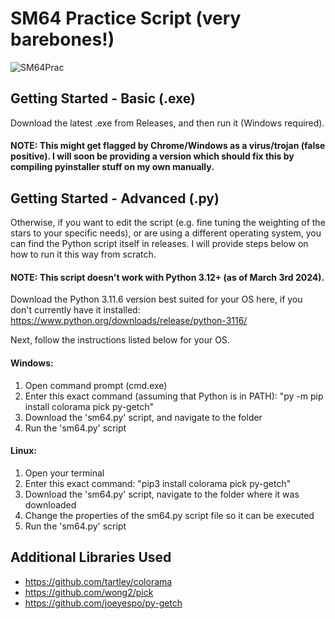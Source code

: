 # SM64 Practice Script (very barebones!)

![SM64Prac](https://i.imgur.com/90A65mj.gif)

## Getting Started - Basic (.exe)
Download the latest .exe from Releases, and then run it (Windows required).
#### NOTE: This might get flagged by Chrome/Windows as a virus/trojan (false positive). I will soon be providing a version which should fix this by compiling pyinstaller stuff on my own manually.

## Getting Started - Advanced (.py)
Otherwise, if you want to edit the script (e.g. fine tuning the weighting of the stars to your specific needs), or are using a different operating system, you can find the Python script itself in releases. I will provide steps below on how to run it this way from scratch.

#### NOTE: This script doesn't work with Python 3.12+ (as of March 3rd 2024).
Download the Python 3.11.6 version best suited for your OS here, if you don't currently have it installed: https://www.python.org/downloads/release/python-3116/

Next, follow the instructions listed below for your OS.
#### Windows:
1. Open command prompt (cmd.exe)
2. Enter this exact command (assuming that Python is in PATH): "py -m pip install colorama pick py-getch"
3. Download the 'sm64.py' script, and navigate to the folder
4. Run the 'sm64.py' script
#### Linux:
1. Open your terminal
2. Enter this exact command: "pip3 install colorama pick py-getch"
3. Download the 'sm64.py' script, navigate to the folder where it was downloaded
4. Change the properties of the sm64.py script file so it can be executed
5. Run the 'sm64.py' script

## Additional Libraries Used
- https://github.com/tartley/colorama
- https://github.com/wong2/pick
- https://github.com/joeyespo/py-getch
